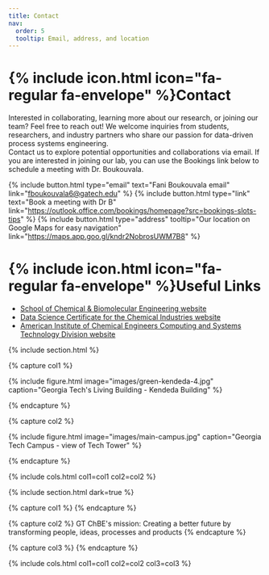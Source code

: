 ```yaml
---
title: Contact
nav:
  order: 5
  tooltip: Email, address, and location
---
```


# {% include icon.html icon="fa-regular fa-envelope" %}Contact

Interested in collaborating, learning more about our research, or joining our team? Feel free to reach out! We welcome inquiries from students, researchers, and industry partners who share our passion for data-driven process systems engineering. 
<br> 
Contact us to explore potential opportunities and collaborations via email. If you are interested in joining our lab, you can use the Bookings link below to schedule a meeting with Dr. Boukouvala.

{%
  include button.html
  type="email"
  text="Fani Boukouvala email"
  link="fboukouvala6@gatech.edu"
%}
{%
  include button.html
  type="link"
  text="Book a meeting with Dr B"
  link="https://outlook.office.com/bookings/homepage?src=bookings-slots-tips"
%}
{%
  include button.html
  type="address"
  tooltip="Our location on Google Maps for easy navigation"
  link="https://maps.app.goo.gl/kndr2NobrosUWM7B8"
%}

# {% include icon.html icon="fa-regular fa-envelope" %}Useful Links
- [School of Chemical & Biomolecular Engineering website](https://chbe.gatech.edu/)
- [Data Science Certificate for the Chemical Industries website](https://chbe.gatech.edu/online-graduate-certificate-data-science-chemical-industry)
- [American Institute of Chemical Engineers Computing and Systems Technology Division website](https://www.aiche.org/community/sites/divisions-forums/computing-systems-technology-division-cast?gad_source=1&gclid=EAIaIQobChMI-b7W1tDsiwMVAhJECB3UoAGJEAAYASAAEgJjl_D_BwE) 


{% include section.html %}

{% capture col1 %}

{%
  include figure.html
  image="images/green-kendeda-4.jpg"
  caption="Georgia Tech's Living Building - Kendeda Building"
%}

{% endcapture %}

{% capture col2 %}

{%
  include figure.html
  image="images/main-campus.jpg"
  caption="Georgia Tech Campus - view of Tech Tower"
%}

{% endcapture %}

{% include cols.html col1=col1 col2=col2 %}

{% include section.html dark=true %}

{% capture col1 %}
{% endcapture %}

{% capture col2 %}
GT ChBE's mission: Creating a better 
future by transforming people, 
ideas, processes and products
{% endcapture %}

{% capture col3 %}
{% endcapture %}

{% include cols.html col1=col1 col2=col2 col3=col3 %}
